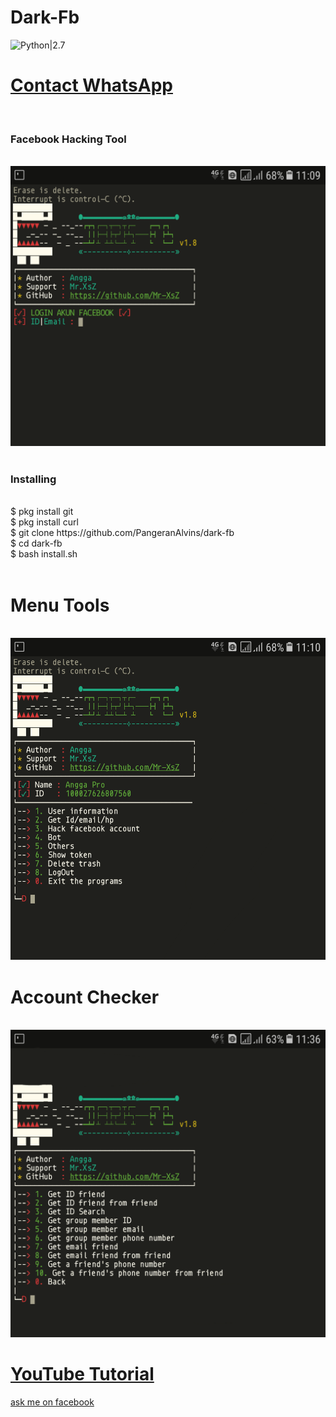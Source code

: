 # Dark-Fb
![Python|2.7](https://img.shields.io/badge/Python-2.7-blue.svg)
<br><h1><a href="https://wa.me/082247571245?text=Saya%20Mao%20Beli%20Linse%20Dark%20Fb%20Harga%2010k">Contact WhatsApp </a></h1><br><h3> Facebook  Hacking Tool</h3><br>
<img src="https://github.com/PangeranAlvins/dark-fb/blob/master/login.png"/>
<br><br>
<h3>Installing</h3><br>
$ pkg install git<br>
$ pkg install curl<br>
$ git clone https://github.com/PangeranAlvins/dark-fb<br>
$ cd dark-fb<br>
$ bash install.sh<br><br>
<h1>Menu Tools</h1><br>
<img src="https://github.com/PangeranAlvins/dark-fb/blob/master/menu.png"/>
<br><h1>Account Checker</h1><br>
<img src="https://github.com/PangeranAlvins/dark-fb/blob/master/Screenshot.png"/>
<h1><a href ="https://www.youtube.com/c/PangeranAlvins">YouTube Tutorial</a></h1>
<a href ="https://mbasic.facebook.com/CalonYoutuberSukses">ask me on facebook</a>
 
